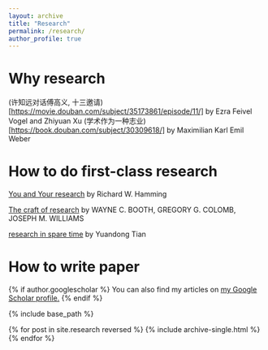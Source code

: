 ```yaml
---
layout: archive
title: "Research"
permalink: /research/
author_profile: true
---
```

# Why research
(许知远对话傅高义, 十三邀请)[https://movie.douban.com/subject/35173861/episode/11/] by Ezra Feivel Vogel and Zhiyuan Xu
(学术作为一种志业)[https://book.douban.com/subject/30309618/] by Maximilian Karl Emil Weber


# How to do first-class research 
[You and Your research](https://www.cs.virginia.edu/~robins/YouAndYourResearch.pdf)  by Richard W. Hamming

[The craft of research](http://course.sdu.edu.cn/G2S/eWebEditor/uploadfile/20140306165625006.pdf) by WAYNE C. BOOTH, GREGORY G. COLOMB, JOSEPH M. WILLIAMS

[research in spare time](https://yuandong-tian.com/research_in_spare_time.pdf) by Yuandong Tian


# How to write paper

{% if author.googlescholar %}
  You can also find my articles on <u><a href="{{author.googlescholar}}">my Google Scholar profile</a>.</u>
{% endif %}

{% include base_path %}

{% for post in site.research reversed %}
  {% include archive-single.html %}
{% endfor %}
